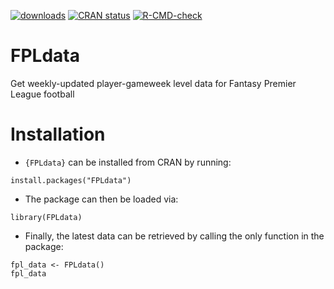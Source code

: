 <!-- badges: start -->
[![downloads](https://cranlogs.r-pkg.org/badges/FPLdata)](downloads)
[![CRAN status](https://www.r-pkg.org/badges/version/FPLdata)](https://CRAN.R-project.org/package=FPLdata)
[![R-CMD-check](https://github.com/andrewl776/FPLdata/workflows/R-CMD-check/badge.svg)](https://github.com/andrewl776/FPLdata/actions)
<!-- badges: end -->

# FPLdata
Get weekly-updated player-gameweek level data for Fantasy Premier League football

# Installation
- `{FPLdata}` can be installed from CRAN by running:

```{r, eval=FALSE}
install.packages("FPLdata")
```

- The package can then be loaded via:
```{r, eval=FALSE}
library(FPLdata)
```

- Finally, the latest data can be retrieved by calling the only function in the package:

```{r, eval=FALSE}
fpl_data <- FPLdata()
fpl_data
```
